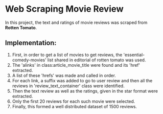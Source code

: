 # Web Scraping Movie Review
In this project, the text and ratings of movie reviews was scraped from **Rotten Tomato**.

## Implementation:

1. First, in order to get a list of movies to get reviews, the 'essential-comedy-movies' list shared in editorial of rotten tomato was used.
2. The 'alinks' in class:article_movie_title were found and its 'href' extracted.
3. A list of these 'hrefs' was made and called in order.
4. For each link, a suffix was added to go to user review and then all the reviews in 'review_text_container' class were identified.
5. Then the text review as well as the ratings, given in the star format were extracted.
6. Only the first 20 reviews for each such movie were selected.
7. Finally, this formed a well distributed dataset of 1500 reviews.



